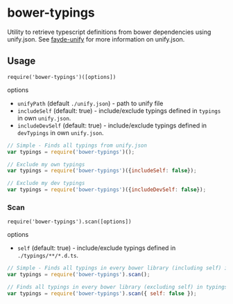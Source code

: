 # bower-typings
Utility to retrieve typescript definitions from bower dependencies using unify.json.
See [fayde-unify](https://github.com/wsick/fayde-unify) for more information on unify.json.

## Usage

`require('bower-typings')([options])`

options
- `unifyPath` (default `./unify.json`) - path to unify file
- `includeSelf` (default: true) - include/exclude typings defined in `typings` in own `unify.json`.
- `includeDevSelf` (default: true) - include/exclude typings defined in `devTypings` in own `unify.json`.

```javascript
// Simple - Finds all typings from unify.json
var typings = require('bower-typings')();

// Exclude my own typings
var typings = require('bower-typings')({includeSelf: false});

// Exclude my dev typings
var typings = require('bower-typings')({includeDevSelf: false});
```

### Scan

`require('bower-typings').scan([options])`

options
- `self` (default: true) - include/exclude typings defined in `./typings/**/*.d.ts`.

```javascript
// Simple - Finds all typings in every bower library (including self) in typings directory.
var typings = require('bower-typings').scan();

// Finds all typings in every bower library (excluding self) in typings directory.
var typings = require('bower-typings').scan({ self: false });
```